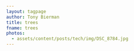 ```yaml
---
layout: tagpage
author: Tony Bierman
title: trees
fname: trees
photos:
  - assets/content/posts/tech/img/DSC_8784.jpg
---
```

